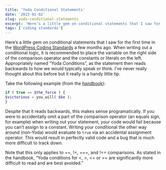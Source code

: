 ```yaml
---
title: 'Yoda Conditional Statements'
date: '2015-01-02'
slug: yoda-conditional-statements
excerpt: 'Here’s a little gem on conditional statements that I saw for the first time in the WordPress Coding Standards a few months ago. When writing out a conditional logic, it is recommended to place the variable on the right side of the comparison operator and the constants or literals on the left.'
tags: ['coding standards']
---
```


Here’s a little gem on conditional statements that I saw for the first time in the [WordPress Coding Standards](https://make.wordpress.org/core/handbook/coding-standards/php/#yoda-conditions "WordPress Coding Standards - Yoda Conditionals") a few months ago. When writing out a conditional logic, it is recommended to place the variable on the right side of the comparison operator and the constants or literals on the left. Appropriately named “Yoda Conditions”, as the statement then reads backwards to how we would typically speak or think. I’ve never really thought about this before but it really is a handy little tip.

Take the following example (from the [handbook](https://make.wordpress.org/core/handbook/coding-standards/php/#yoda-conditions "WordPress Coding Standards - Yoda Conditionals")):

```php
if ( true == $the_force ) {
$victorious = you_will( $be );
}
```

Despite that it reads backwards, this makes sense programatically. If you were to accidentally omit a part of the comparison operator (an equals sign, for example) when writing out your statement, your code would fail because you can’t assign to a constant. Writing your conditional the other way around (non-Yoda) would evaluate to `true` via an accidental assignment operator. This would result in perfectly valid code and a bug that is much more difficult to track down.

Note that this only applies to ==, !=, ===, and !== comparisons. As stated in the handbook, “Yoda conditions for &lt;, &gt;, &lt;= or &gt;= are significantly more difficult to read and are best avoided.”